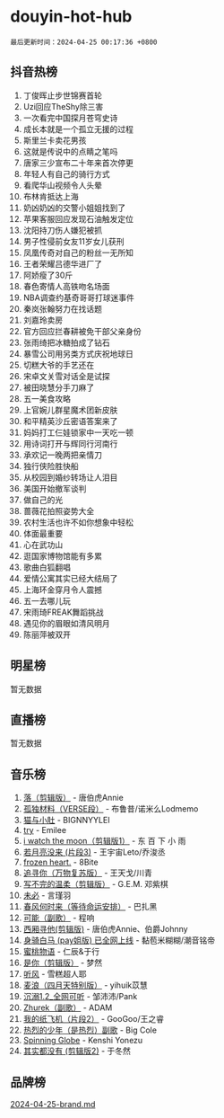 # douyin-hot-hub

`最后更新时间：2024-04-25 00:17:36 +0800`

## 抖音热榜

1. 丁俊晖止步世锦赛首轮
1. Uzi回应TheShy除三害
1. 一次看完中国探月苍穹史诗
1. 成长本就是一个孤立无援的过程
1. 斯里兰卡卖花男孩
1. 这就是传说中的点睛之笔吗
1. 唐家三少宣布二十年来首次停更
1. 年轻人有自己的骑行方式
1. 看爬华山视频令人头晕
1. 布林肯抵达上海
1. 奶凶奶凶的交警小姐姐找到了
1. 苹果客服回应发现石油触发定位
1. 沈阳持刀伤人嫌犯被抓
1. 男子性侵前女友11岁女儿获刑
1. 凤凰传奇对自己的粉丝一无所知
1. 王者荣耀吕德华进厂了
1. 阿娇瘦了30斤
1. 春色寄情人高铁吻名场面
1. NBA调查约基奇哥哥打球迷事件
1. 秦岚张翰努力在找话题
1. 刘嘉玲卖房
1. 官方回应拦春耕被免干部父亲身份
1. 张雨绮把冰糖拍成了钻石
1. 暴雪公司用另类方式庆祝地球日
1. 切糕大爷的手艺还在
1. 宋卓文关雪对话全是试探
1. 被田晓慧分手刀麻了
1. 五一美食攻略
1. 上官婉儿群星魔术团新皮肤
1. 和平精英沙丘密语答案来了
1. 妈妈打工仨娃锁家中一天吃一顿
1. 用诗词打开与辉同行河南行
1. 承欢记一晚两把亲情刀
1. 独行侠险胜快船
1. 从校园到婚纱转场让人泪目
1. 美国开始撤军谈判
1. 做自己的光
1. 蔷薇花拍照姿势大全
1. 农村生活也许不如你想象中轻松
1. 体面最重要
1. 心在武功山
1. 逛国家博物馆能有多累
1. 歌曲白狐翻唱
1. 爱情公寓其实已经大结局了
1. 上海环金穿月令人震撼
1. 五一去哪儿玩
1. 宋雨琦FREAK舞蹈挑战
1. 遇见你的眉眼如清风明月
1. 陈丽萍被双开

## 明星榜

暂无数据

## 直播榜

暂无数据

## 音乐榜

1. [落（剪辑版）](https://sf5-hl-cdn-tos.douyinstatic.com/obj/tos-cn-ve-2774/o0h6HvN1BBbli9LtU3i5fQIleBQMF5Cg4TZmmC) - 唐伯虎Annie
1. [孤独材料（VERSE段）](https://sf5-hl-cdn-tos.douyinstatic.com/obj/tos-cn-ve-2774/ocX7glDNHYlwFeYrGQfBZoThtvPWy8tCCEBGKQ) - 布鲁昔/诺米么Lodmemo
1. [猫与小肚](https://sf5-hl-cdn-tos.douyinstatic.com/obj/tos-cn-ve-2774/osZeoClMECgK8DYl6VebABgbchEtPYQjZEnRtd) - BIGNNYYLEI
1. [try](https://sf3-cdn-tos.douyinstatic.com/obj/tos-cn-ve-2774/oMCYLreazYIFEgVb1vQdrJnJTbe8DDfiCA6gKw) - Emilee
1. [i watch the moon（剪辑版1）](https://sf3-cdn-tos.douyinstatic.com/obj/tos-cn-ve-2774/o0I9mSChzHZANMJIEBfkCQzzg6N5WAcVtqft9P) - 东 百 下 小 雨
1. [若月亮没来 (片段3)](https://sf3-cdn-tos.douyinstatic.com/obj/tos-cn-ve-2774/okfyEUsGW1B1ovJi5JiN9IjvAT2lMwA054GoEB) - 王宇宙Leto/乔浚丞
1. [frozen heart.](https://sf5-hl-cdn-tos.douyinstatic.com/obj/tos-cn-ve-2774/oIIWJfyjIACZA9zQMtnJ6hQQhFC4vhCupoRBsO) - 8Bite
1. [追寻你（万物复苏版）](https://sf5-hl-cdn-tos.douyinstatic.com/obj/tos-cn-ve-2774/oYeAZJsbjIDit9APmBg8u6uDUQnHmoCf3gbo74) - 王天戈/川青
1. [写不完的温柔（剪辑版）](https://sf5-hl-cdn-tos.douyinstatic.com/obj/tos-cn-ve-2774/oYBzzZQJ233GfwkemJJffAIWgeIYrjZfWhHTcG) - G.E.M. 邓紫棋
1. [未必](https://sf5-hl-cdn-tos.douyinstatic.com/obj/tos-cn-ve-2774/ogntQMFnKQDZUgTCYuJgfLEtleYZZFxBQqhhFB) - 言瑾羽
1. [春风何时来（等待命运安排）](https://sf5-hl-cdn-tos.douyinstatic.com/obj/tos-cn-ve-2774/oICBNbD3gelMfB4WgiD1KI2jQtXZE2FgHLwtsl) - 巴扎黑
1. [可能（副歌）](https://sf5-hl-cdn-tos.douyinstatic.com/obj/tos-cn-ve-2774/cde1731888894259b333569393c2fb51) - 程响
1. [西厢寻他(剪辑版)](https://sf5-hl-cdn-tos.douyinstatic.com/obj/tos-cn-ve-2774/oUsAVfAQKlRNxEv5qxvIB8o5qmIWUcXbzJKJhw) - 唐伯虎Annie、伯爵Johnny
1. [身骑白马 (pay姐版) 已全网上线](https://sf27-cdn-tos.douyinstatic.com/obj/tos-cn-ve-2774/oQLO5ZgLsFkaDhdIIveF2zUCgfweY0gWaH4AQG) - 黏苞米糊糊/潮音铭帝
1. [蜜桃物语](https://sf5-hl-cdn-tos.douyinstatic.com/obj/tos-cn-ve-2774/oIhOSCZtIACtYU4XQkngiW9kCBfVD1Fz9IYeqL) - 仁辰&于行
1. [是你（剪辑版）](https://sf5-hl-cdn-tos.douyinstatic.com/obj/tos-cn-ve-2774/46019dae783c4c969944217fe1cfafc4) - 梦然
1. [听风](https://sf3-cdn-tos.douyinstatic.com/obj/tos-cn-ve-2774/oAPa3yDDDIZygYzQdBemCAIngcCeEARgbQDtJC) - 雪糕超人耶
1. [麦浪（四月天特别版）](https://sf5-hl-cdn-tos.douyinstatic.com/obj/tos-cn-ve-2774/26f5501a6547411fa3fbedc592fed0ad) - yihuik苡慧
1. [沉溺1.2_全网可听](https://sf3-cdn-tos.douyinstatic.com/obj/tos-cn-ve-2774/ok2QoiBqsWAX9McZmWiI9gAB0EzwD4Xj6yfmtH) - 邹沛沛/Pank
1. [Zhurek（副歌）](https://sf5-hl-cdn-tos.douyinstatic.com/obj/tos-cn-ve-2774/ooQm8FBZQDlf0btEYgVpCcSCQfrdJGBEKZYBGS) - ADAM
1. [我的纸飞机（片段2）](https://sf5-hl-cdn-tos.douyinstatic.com/obj/tos-cn-ve-2774/oM2ZrKcg2CD5AeRB2gkeXOFB1IxAGJdZPazYHf) - GooGoo/王之睿
1. [热烈的少年（是热烈）副歌](https://sf3-cdn-tos.douyinstatic.com/obj/tos-cn-ve-2774/owVNI0CLDAUMtSz6TEYvfFBFL4UDFFhLfgK8fa) - Big Cole
1. [Spinning Globe](https://sf3-cdn-tos.douyinstatic.com/obj/tos-cn-ve-2774/oAYhDobngQZXzvJaWpxueRR0jC4FZDexedXDYA) - Kenshi Yonezu
1. [其实都没有 (剪辑版2)](https://sf6-cdn-tos.douyinstatic.com/obj/tos-cn-ve-2774/oEBNQenHZtBhxYjGgUDQk0BCHTigQafgFlbQ7k) - 于冬然

## 品牌榜

[2024-04-25-brand.md](2024-04-25-brand.md)
